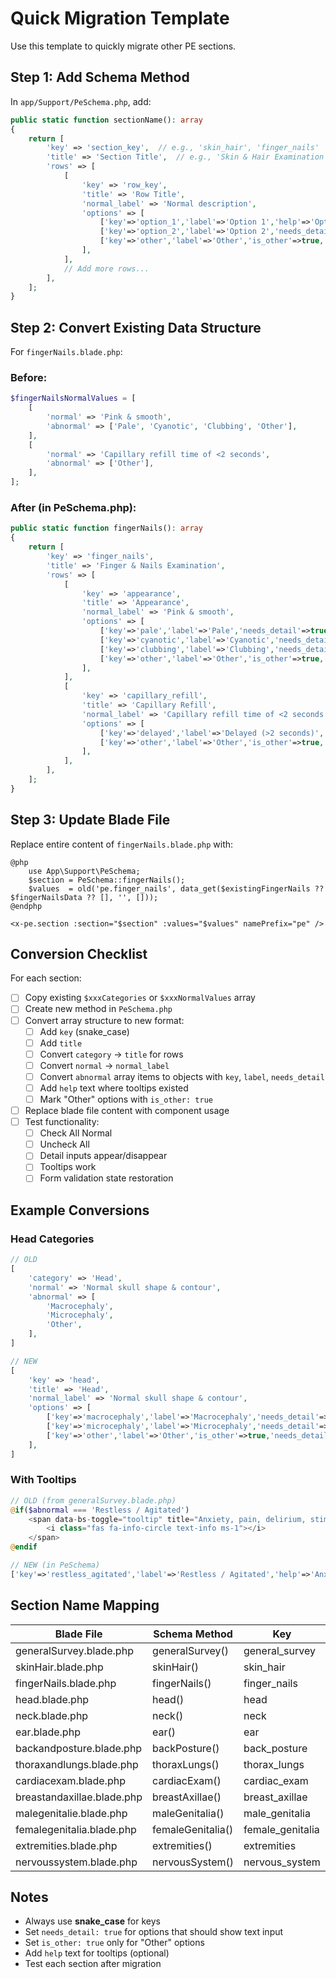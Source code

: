 # Quick Migration Template

Use this template to quickly migrate other PE sections.

## Step 1: Add Schema Method

In `app/Support/PeSchema.php`, add:

```php
public static function sectionName(): array
{
    return [
        'key' => 'section_key',  // e.g., 'skin_hair', 'finger_nails'
        'title' => 'Section Title',  // e.g., 'Skin & Hair Examination'
        'rows' => [
            [
                'key' => 'row_key',
                'title' => 'Row Title',
                'normal_label' => 'Normal description',
                'options' => [
                    ['key'=>'option_1','label'=>'Option 1','help'=>'Optional tooltip','needs_detail'=>true],
                    ['key'=>'option_2','label'=>'Option 2','needs_detail'=>true],
                    ['key'=>'other','label'=>'Other','is_other'=>true,'needs_detail'=>true],
                ],
            ],
            // Add more rows...
        ],
    ];
}
```

## Step 2: Convert Existing Data Structure

For `fingerNails.blade.php`:

### Before:

```php
$fingerNailsNormalValues = [
    [
        'normal' => 'Pink & smooth',
        'abnormal' => ['Pale', 'Cyanotic', 'Clubbing', 'Other'],
    ],
    [
        'normal' => 'Capillary refill time of <2 seconds',
        'abnormal' => ['Other'],
    ],
];
```

### After (in PeSchema.php):

```php
public static function fingerNails(): array
{
    return [
        'key' => 'finger_nails',
        'title' => 'Finger & Nails Examination',
        'rows' => [
            [
                'key' => 'appearance',
                'title' => 'Appearance',
                'normal_label' => 'Pink & smooth',
                'options' => [
                    ['key'=>'pale','label'=>'Pale','needs_detail'=>true],
                    ['key'=>'cyanotic','label'=>'Cyanotic','needs_detail'=>true],
                    ['key'=>'clubbing','label'=>'Clubbing','needs_detail'=>true],
                    ['key'=>'other','label'=>'Other','is_other'=>true,'needs_detail'=>true],
                ],
            ],
            [
                'key' => 'capillary_refill',
                'title' => 'Capillary Refill',
                'normal_label' => 'Capillary refill time of <2 seconds',
                'options' => [
                    ['key'=>'delayed','label'=>'Delayed (>2 seconds)','needs_detail'=>true],
                    ['key'=>'other','label'=>'Other','is_other'=>true,'needs_detail'=>true],
                ],
            ],
        ],
    ];
}
```

## Step 3: Update Blade File

Replace entire content of `fingerNails.blade.php` with:

```blade
@php
    use App\Support\PeSchema;
    $section = PeSchema::fingerNails();
    $values  = old('pe.finger_nails', data_get($existingFingerNails ?? $fingerNailsData ?? [], '', []));
@endphp

<x-pe.section :section="$section" :values="$values" namePrefix="pe" />
```

## Conversion Checklist

For each section:

- [ ] Copy existing `$xxxCategories` or `$xxxNormalValues` array
- [ ] Create new method in `PeSchema.php`
- [ ] Convert array structure to new format:
  - [ ] Add `key` (snake_case)
  - [ ] Add `title`
  - [ ] Convert `category` → `title` for rows
  - [ ] Convert `normal` → `normal_label`
  - [ ] Convert `abnormal` array items to objects with `key`, `label`, `needs_detail`
  - [ ] Add `help` text where tooltips existed
  - [ ] Mark "Other" options with `is_other: true`
- [ ] Replace blade file content with component usage
- [ ] Test functionality:
  - [ ] Check All Normal
  - [ ] Uncheck All
  - [ ] Detail inputs appear/disappear
  - [ ] Tooltips work
  - [ ] Form validation state restoration

## Example Conversions

### Head Categories

```php
// OLD
[
    'category' => 'Head',
    'normal' => 'Normal skull shape & contour',
    'abnormal' => [
        'Macrocephaly',
        'Microcephaly',
        'Other',
    ],
]

// NEW
[
    'key' => 'head',
    'title' => 'Head',
    'normal_label' => 'Normal skull shape & contour',
    'options' => [
        ['key'=>'macrocephaly','label'=>'Macrocephaly','needs_detail'=>true],
        ['key'=>'microcephaly','label'=>'Microcephaly','needs_detail'=>true],
        ['key'=>'other','label'=>'Other','is_other'=>true,'needs_detail'=>true],
    ],
]
```

### With Tooltips

```php
// OLD (from generalSurvey.blade.php)
@if($abnormal === 'Restless / Agitated')
    <span data-bs-toggle="tooltip" title="Anxiety, pain, delirium, stimulant intoxication">
        <i class="fas fa-info-circle text-info ms-1"></i>
    </span>
@endif

// NEW (in PeSchema)
['key'=>'restless_agitated','label'=>'Restless / Agitated','help'=>'Anxiety, pain, delirium, stimulant intoxication','needs_detail'=>true]
```

## Section Name Mapping

| Blade File                 | Schema Method     | Key              |
| -------------------------- | ----------------- | ---------------- |
| generalSurvey.blade.php    | generalSurvey()   | general_survey   |
| skinHair.blade.php         | skinHair()        | skin_hair        |
| fingerNails.blade.php      | fingerNails()     | finger_nails     |
| head.blade.php             | head()            | head             |
| neck.blade.php             | neck()            | neck             |
| ear.blade.php              | ear()             | ear              |
| backandposture.blade.php   | backPosture()     | back_posture     |
| thoraxandlungs.blade.php   | thoraxLungs()     | thorax_lungs     |
| cardiacexam.blade.php      | cardiacExam()     | cardiac_exam     |
| breastandaxillae.blade.php | breastAxillae()   | breast_axillae   |
| malegenitalie.blade.php    | maleGenitalia()   | male_genitalia   |
| femalegenitalia.blade.php  | femaleGenitalia() | female_genitalia |
| extremities.blade.php      | extremities()     | extremities      |
| nervoussystem.blade.php    | nervousSystem()   | nervous_system   |

## Notes

- Always use **snake_case** for keys
- Set `needs_detail: true` for options that should show text input
- Set `is_other: true` only for "Other" options
- Add `help` text for tooltips (optional)
- Test each section after migration
